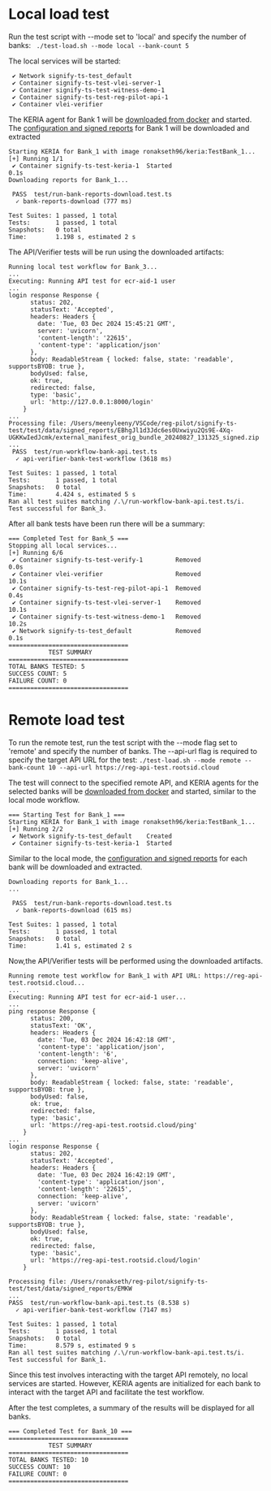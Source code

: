 # Local load test
Run the test script with --mode set to 'local' and specify the number of banks:
``` ./test-load.sh --mode local --bank-count 5```

The local services will be started:
```
 ✔ Network signify-ts-test_default 
 ✔ Container signify-ts-test-vlei-server-1
 ✔ Container signify-ts-test-witness-demo-1
 ✔ Container signify-ts-test-reg-pilot-api-1
 ✔ Container vlei-verifier
```

The KERIA agent for Bank 1 will be [downloaded from docker](https://hub.docker.com/r/ronakseth96/keria/tags) and started.
The [configuration and signed reports](https://github.com/aydarng/bank_reports) for Bank 1 will be downloaded and extracted
```
Starting KERIA for Bank_1 with image ronakseth96/keria:TestBank_1...
[+] Running 1/1
 ✔ Container signify-ts-test-keria-1  Started                                                                                0.1s 
Downloading reports for Bank_1...
```
```
 PASS  test/run-bank-reports-download.test.ts
  ✓ bank-reports-download (777 ms)

Test Suites: 1 passed, 1 total
Tests:       1 passed, 1 total
Snapshots:   0 total
Time:        1.198 s, estimated 2 s
```

The API/Verifier tests will be run using the downloaded artifacts:
```
Running local test workflow for Bank_3...
...
Executing: Running API test for ecr-aid-1 user
...
login response Response {
      status: 202,
      statusText: 'Accepted',
      headers: Headers {
        date: 'Tue, 03 Dec 2024 15:45:21 GMT',
        server: 'uvicorn',
        'content-length': '22615',
        'content-type': 'application/json'
      },
      body: ReadableStream { locked: false, state: 'readable', supportsBYOB: true },
      bodyUsed: false,
      ok: true,
      redirected: false,
      type: 'basic',
      url: 'http://127.0.0.1:8000/login'
    }
...
Processing file: /Users/meenyleeny/VSCode/reg-pilot/signify-ts-test/test/data/signed_reports/EBhgJl1d3Jdc6es0Uxwiyu2Qs9E-4Xq-UGKKwIedJcmk/external_manifest_orig_bundle_20240827_131325_signed.zip
...
 PASS  test/run-workflow-bank-api.test.ts
  ✓ api-verifier-bank-test-workflow (3618 ms)

Test Suites: 1 passed, 1 total
Tests:       1 passed, 1 total
Snapshots:   0 total
Time:        4.424 s, estimated 5 s
Ran all test suites matching /.\/run-workflow-bank-api.test.ts/i.
Test successful for Bank_3.
```

After all bank tests have been run there will be a summary:
```
=== Completed Test for Bank_5 ===
Stopping all local services...
[+] Running 6/6
 ✔ Container signify-ts-test-verify-1         Removed                                                                                                                                                  0.0s 
 ✔ Container vlei-verifier                    Removed                                                                                                                                                 10.1s 
 ✔ Container signify-ts-test-reg-pilot-api-1  Removed                                                                                                                                                  0.4s 
 ✔ Container signify-ts-test-vlei-server-1    Removed                                                                                                                                                 10.1s 
 ✔ Container signify-ts-test-witness-demo-1   Removed                                                                                                                                                 10.2s 
 ✔ Network signify-ts-test_default            Removed                                                                                                                                                  0.1s 
=================================
           TEST SUMMARY          
=================================
TOTAL BANKS TESTED: 5
SUCCESS COUNT: 5
FAILURE COUNT: 0
=================================
```


# Remote load test
To run the remote test, run the test script with the --mode flag set to 'remote' and specify the number of banks. The --api-url flag is required to specify the target API URL for the test: ```./test-load.sh --mode remote --bank-count 10 --api-url https://reg-api-test.rootsid.cloud```

The test will connect to the specified remote API, and KERIA agents for the selected banks will be [downloaded from docker](https://hub.docker.com/r/ronakseth96/keria/tags) and started, similar to the local mode workflow.

```
=== Starting Test for Bank_1 ===
Starting KERIA for Bank_1 with image ronakseth96/keria:TestBank_1...
[+] Running 2/2
 ✔ Network signify-ts-test_default    Created
 ✔ Container signify-ts-test-keria-1  Started   
```

Similar to the local mode, the [configuration and signed reports](https://github.com/aydarng/bank_reports) for each bank will be downloaded and extracted.

```
Downloading reports for Bank_1...
...

 PASS  test/run-bank-reports-download.test.ts
  ✓ bank-reports-download (615 ms)

Test Suites: 1 passed, 1 total
Tests:       1 passed, 1 total
Snapshots:   0 total
Time:        1.41 s, estimated 2 s
```

Now,the API/Verifier tests will be performed using the downloaded artifacts.

```
Running remote test workflow for Bank_1 with API URL: https://reg-api-test.rootsid.cloud...
...
Executing: Running API test for ecr-aid-1 user...
...
ping response Response {
      status: 200,
      statusText: 'OK',
      headers: Headers {
        date: 'Tue, 03 Dec 2024 16:42:18 GMT',
        'content-type': 'application/json',
        'content-length': '6',
        connection: 'keep-alive',
        server: 'uvicorn'
      },
      body: ReadableStream { locked: false, state: 'readable', supportsBYOB: true },
      bodyUsed: false,
      ok: true,
      redirected: false,
      type: 'basic',
      url: 'https://reg-api-test.rootsid.cloud/ping'
    }
...
login response Response {
      status: 202,
      statusText: 'Accepted',
      headers: Headers {
        date: 'Tue, 03 Dec 2024 16:42:19 GMT',
        'content-type': 'application/json',
        'content-length': '22615',
        connection: 'keep-alive',
        server: 'uvicorn'
      },
      body: ReadableStream { locked: false, state: 'readable', supportsBYOB: true },
      bodyUsed: false,
      ok: true,
      redirected: false,
      type: 'basic',
      url: 'https://reg-api-test.rootsid.cloud/login'
    }
```
```
Processing file: /Users/ronakseth/reg-pilot/signify-ts-test/test/data/signed_reports/EMKW
...
PASS  test/run-workflow-bank-api.test.ts (8.538 s)
  ✓ api-verifier-bank-test-workflow (7147 ms)

Test Suites: 1 passed, 1 total
Tests:       1 passed, 1 total
Snapshots:   0 total
Time:        8.579 s, estimated 9 s
Ran all test suites matching /.\/run-workflow-bank-api.test.ts/i.
Test successful for Bank_1.
```

Since this test involves interacting with the target API remotely, no local services are started. However, KERIA agents are initialized for each bank to interact with the target API and facilitate the test workflow.

After the test completes, a summary of the results will be displayed for all banks.
```
=== Completed Test for Bank_10 ===
=================================
           TEST SUMMARY          
=================================
TOTAL BANKS TESTED: 10
SUCCESS COUNT: 10
FAILURE COUNT: 0
=================================
```










